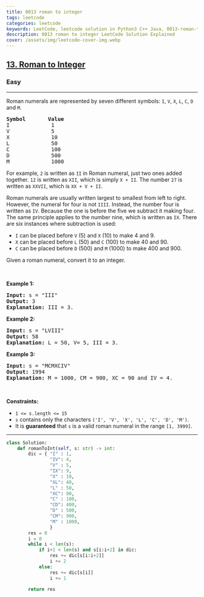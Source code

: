 ```yaml
---
title: 0013 roman to integer
tags: leetcode
categories: leetcode
keywords: LeetCode, leetcode solution in Python3 C++ Java, 0013-roman-to-integer solution
description: 0013 roman to integer LeetCode Solution Explained
cover: /assets/img/leetcode-cover-img.webp
---
```



<h2><a href="https://leetcode.com/problems/roman-to-integer/">13. Roman to Integer</a></h2><h3>Easy</h3><hr><div><p>Roman numerals are represented by seven different symbols:&nbsp;<code>I</code>, <code>V</code>, <code>X</code>, <code>L</code>, <code>C</code>, <code>D</code> and <code>M</code>.</p>

<pre><strong>Symbol</strong>       <strong>Value</strong>
I             1
V             5
X             10
L             50
C             100
D             500
M             1000</pre>

<p>For example,&nbsp;<code>2</code> is written as <code>II</code>&nbsp;in Roman numeral, just two ones added together. <code>12</code> is written as&nbsp;<code>XII</code>, which is simply <code>X + II</code>. The number <code>27</code> is written as <code>XXVII</code>, which is <code>XX + V + II</code>.</p>

<p>Roman numerals are usually written largest to smallest from left to right. However, the numeral for four is not <code>IIII</code>. Instead, the number four is written as <code>IV</code>. Because the one is before the five we subtract it making four. The same principle applies to the number nine, which is written as <code>IX</code>. There are six instances where subtraction is used:</p>

<ul>
	<li><code>I</code> can be placed before <code>V</code> (5) and <code>X</code> (10) to make 4 and 9.&nbsp;</li>
	<li><code>X</code> can be placed before <code>L</code> (50) and <code>C</code> (100) to make 40 and 90.&nbsp;</li>
	<li><code>C</code> can be placed before <code>D</code> (500) and <code>M</code> (1000) to make 400 and 900.</li>
</ul>

<p>Given a roman numeral, convert it to an integer.</p>

<p>&nbsp;</p>
<p><strong class="example">Example 1:</strong></p>

<pre><strong>Input:</strong> s = "III"
<strong>Output:</strong> 3
<strong>Explanation:</strong> III = 3.
</pre>

<p><strong class="example">Example 2:</strong></p>

<pre><strong>Input:</strong> s = "LVIII"
<strong>Output:</strong> 58
<strong>Explanation:</strong> L = 50, V= 5, III = 3.
</pre>

<p><strong class="example">Example 3:</strong></p>

<pre><strong>Input:</strong> s = "MCMXCIV"
<strong>Output:</strong> 1994
<strong>Explanation:</strong> M = 1000, CM = 900, XC = 90 and IV = 4.
</pre>

<p>&nbsp;</p>
<p><strong>Constraints:</strong></p>

<ul>
	<li><code>1 &lt;= s.length &lt;= 15</code></li>
	<li><code>s</code> contains only&nbsp;the characters <code>('I', 'V', 'X', 'L', 'C', 'D', 'M')</code>.</li>
	<li>It is <strong>guaranteed</strong>&nbsp;that <code>s</code> is a valid roman numeral in the range <code>[1, 3999]</code>.</li>
</ul>
</div>

---




```python
class Solution:
    def romanToInt(self, s: str) -> int:
        dic = { "I" : 1,
                "IV": 4,
                "V" : 5,
                "IX": 9,
                "X" : 10,
                "XL": 40,
                "L" : 50,
                "XC": 90,
                "C" : 100,
                "CD": 400,
                "D" : 500,
                "CM": 900,
                "M" : 1000,
                }
        res = 0
        i = 0 
        while i < len(s):
            if i+1 < len(s) and s[i:i+2] in dic:
                res += dic[s[i:i+2]]
                i += 2
            else:
                res += dic[s[i]]
                i += 1
        
        return res
```
